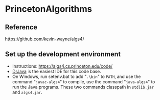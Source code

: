 # PrincetonAlgorithms

## Reference
https://github.com/kevin-wayne/algs4/

## Set up the development environment

* Instructions: https://algs4.cs.princeton.edu/code/
* <a href="http://drjava.sourceforge.net/">DrJava</a> is the easiest IDE for this code base.
* On Windows, run setenv.bat to add "<code>.\bin</code>" to <code>PATH</code>, and use the command "<code>javac-algs4</code>" to compile, use the command "<code>java-algs4</code>" to run the Java programs. These two commands classpath in <code>stdlib.jar</code> and <code>algs4.jar</code>.
